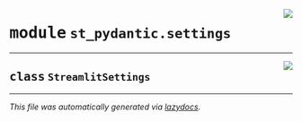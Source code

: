<!-- markdownlint-disable -->

<a href="https://github.com/lukasmasuch/st-pydantic/blob/main/src/st_pydantic/settings.py#L0"><img align="right" style="float:right;" src="https://img.shields.io/badge/-source-cccccc?style=flat-square"></a>

# <kbd>module</kbd> `st_pydantic.settings`






---

<a href="https://github.com/lukasmasuch/st-pydantic/blob/main/src/st_pydantic/settings.py#L12"><img align="right" style="float:right;" src="https://img.shields.io/badge/-source-cccccc?style=flat-square"></a>

## <kbd>class</kbd> `StreamlitSettings`










---

_This file was automatically generated via [lazydocs](https://github.com/ml-tooling/lazydocs)._
